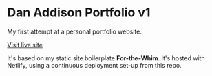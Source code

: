 # Dan Addison Portfolio v1

My first attempt at a personal portfolio website.

[Visit live site](https://danaddisoncreative.com)

It's based on my static site boilerplate **For-the-Whim**. It's hosted with Netlify, using a continuous deployment set-up from this repo.
